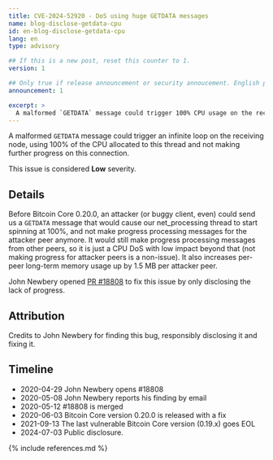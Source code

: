```yaml
---
title: CVE-2024-52920 - DoS using huge GETDATA messages
name: blog-disclose-getdata-cpu
id: en-blog-disclose-getdata-cpu
lang: en
type: advisory

## If this is a new post, reset this counter to 1.
version: 1

## Only true if release announcement or security annoucement. English posts only
announcement: 1

excerpt: >
  A malformed `GETDATA` message could trigger 100% CPU usage on the receiving node. A fix was released on June 3rd, 2020 in Bitcoin Core 0.20.0.
---
```


A malformed `GETDATA` message could trigger an infinite loop on the receiving node, using 100% of
the CPU allocated to this thread and not making further progress on this connection.

This issue is considered **Low** severity.

## Details

Before Bitcoin Core 0.20.0, an attacker (or buggy client, even) could send us a `GETDATA` message
that would cause our net_processing thread to start spinning at 100%, and not make progress
processing messages for the attacker peer anymore. It would still make progress processing messages
from other peers, so it is just a CPU DoS with low impact beyond that (not making progress for
attacker peers is a non-issue). It also increases per-peer long-term memory usage up by 1.5 MB per
attacker peer.

John Newbery opened [PR #18808](https://github.com/bitcoin/bitcoin/pull/18808) to fix this issue by
only disclosing the lack of progress.

## Attribution

Credits to John Newbery for finding this bug, responsibly disclosing it and fixing it.

## Timeline

- 2020-04-29 John Newbery opens #18808
- 2020-05-08 John Newbery reports his finding by email
- 2020-05-12 #18808 is merged
- 2020-06-03 Bitcoin Core version 0.20.0 is released with a fix
- 2021-09-13 The last vulnerable Bitcoin Core version (0.19.x) goes EOL
- 2024-07-03 Public disclosure.

{% include references.md %}
